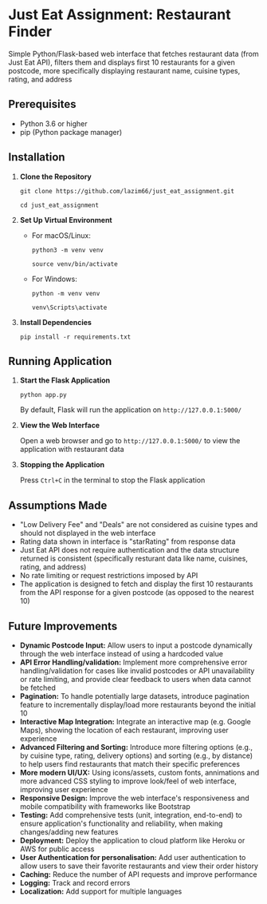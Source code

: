 # Just Eat Assignment: Restaurant Finder

Simple Python/Flask-based web interface that fetches restaurant data (from Just Eat API), filters them and displays first 10 restaurants for a given postcode, more specifically displaying restaurant name, cuisine types, rating, and address

## Prerequisites

- Python 3.6 or higher
- pip (Python package manager)

## Installation

1. **Clone the Repository**

    ```
    git clone https://github.com/lazim66/just_eat_assignment.git
    ```
    ```
    cd just_eat_assignment
    ```

2. **Set Up Virtual Environment**

    - For macOS/Linux:
      ```
      python3 -m venv venv
      ```
      ```
      source venv/bin/activate
      ```

    - For Windows:
      ```
      python -m venv venv
      ```
      ```
      venv\Scripts\activate
      ```

3. **Install Dependencies**

    ```
    pip install -r requirements.txt
    ```

## Running  Application

1. **Start the Flask Application**


    ```
    python app.py
    ```

    By default, Flask will run the application on `http://127.0.0.1:5000/`

2. **View the Web Interface**

    Open a web browser and go to `http://127.0.0.1:5000/` to view the application with restaurant data

3. **Stopping the Application**

    Press `Ctrl+C` in the terminal to stop the Flask application

## Assumptions Made

- "Low Delivery Fee" and "Deals" are not considered as cuisine types and should not displayed in the web interface
- Rating data shown in interface is "starRating" from response data
- Just Eat API does not require authentication and the data structure returned is consistent (specifically resturant data like name, cuisines, rating, and address)
- No rate limiting or request restrictions imposed by API
- The application is designed to fetch and display the first 10 restaurants from the API response for a given postcode (as opposed to the nearest 10)

## Future Improvements

- **Dynamic Postcode Input:** Allow users to input a postcode dynamically through the web interface instead of using a hardcoded value
- **API Error Handling/validation:** Implement more comprehensive error handling/validation for cases like invalid postcodes or API unavailability or rate limiting, and provide clear feedback to users when data cannot be fetched
- **Pagination:** To handle potentially large datasets, introduce pagination feature to incrementally display/load more restaurants beyond the initial 10
- **Interactive Map Integration:** Integrate an interactive map (e.g. Google Maps), showing the location of each restaurant, improving user experience
- **Advanced Filtering and Sorting:** Introduce more filtering options (e.g., by cuisine type, rating, delivery options) and sorting (e.g., by distance) to help users find restaurants that match their specific preferences
- **More modern UI/UX:** Using icons/assets, custom fonts, annimations and more advanced CSS styling to improve look/feel of web interface, improving user experience
- **Responsive Design:** Improve the web interface's responsiveness and mobile compatibility with frameworks like Bootstrap
 - **Testing:** Add comprehensive tests (unit, integration, end-to-end) to ensure application's functionality and reliability, when making changes/adding new features
- **Deployment:** Deploy the application to cloud platform like Heroku or AWS for public access
- **User Authentication for personalisation:** Add user authentication to allow users to save their favorite restaurants and view their order history
- **Caching:** Reduce the number of API requests and improve performance
- **Logging:** Track and record errors
- **Localization:** Add support for multiple languages


